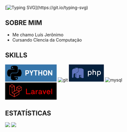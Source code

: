 [![Typing SVG](https://readme-typing-svg.herokuapp.com/?color=ffffff&size=35&vCenter=true&width=1000&lines=Hello+World+&#128406;)](https://git.io/typing-svg)

## SOBRE MIM
* Me chamo Luís Jerônimo
* Cursando Cîencia da Computação

## SKILLS
<div style = "display: inline_block">
<img src="img/python.svg" alt="python">
      
<img src="https://img.shields.io/badge/GIT-E44C30?style=for-the-badge&logo=git&logoColor=white" alt="git">

<img src="img/php.svg" alt="git">

<img src="https://img.shields.io/badge/MySQL-4479A1.svg?style=for-the-badge&logo=MySQL&logoColor=white" alt="mysql">

<img src="img/laravel.svg" alt="Laravel">
</div> 

## ESTATÍSTICAS
<div>  
      <img height="160em" src="https://github-readme-stats.vercel.app/api?username=luisjro16&show_icons=true&theme=github_dark"/>
      <img height="160em" src="https://github-readme-stats-gb9t.vercel.app/api/top-langs/?username=luisjro16&layout=compact&hide_border=true&show_icons=true&langs_count=6&theme=github_dark"/>
</div>
